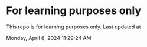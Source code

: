 # For learning purposes only
This repo is for learning purposes only.
Last updated at

Monday, April 8, 2024 11:29:24 AM

